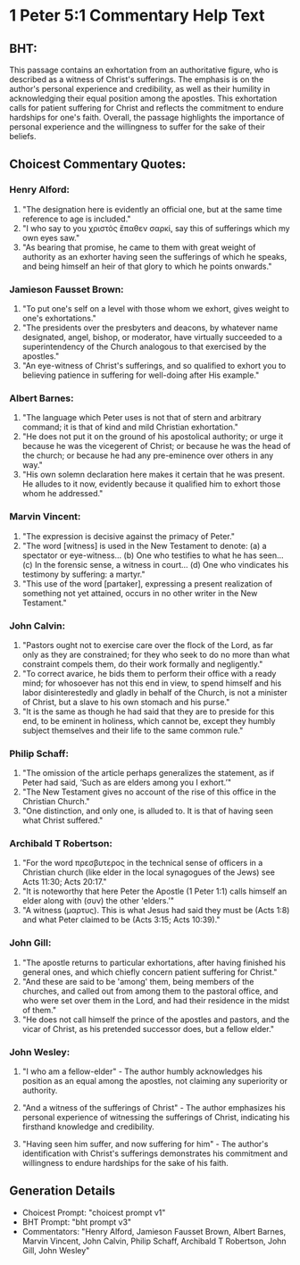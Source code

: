 # 1 Peter 5:1 Commentary Help Text

## BHT:
This passage contains an exhortation from an authoritative figure, who is described as a witness of Christ's sufferings. The emphasis is on the author's personal experience and credibility, as well as their humility in acknowledging their equal position among the apostles. This exhortation calls for patient suffering for Christ and reflects the commitment to endure hardships for one's faith. Overall, the passage highlights the importance of personal experience and the willingness to suffer for the sake of their beliefs.

## Choicest Commentary Quotes:
### Henry Alford:
1. "The designation here is evidently an official one, but at the same time reference to age is included."
2. "I who say to you χριστὸς ἔπαθεν σαρκί, say this of sufferings which my own eyes saw."
3. "As bearing that promise, he came to them with great weight of authority as an exhorter having seen the sufferings of which he speaks, and being himself an heir of that glory to which he points onwards."

### Jamieson Fausset Brown:
1. "To put one's self on a level with those whom we exhort, gives weight to one's exhortations."
2. "The presidents over the presbyters and deacons, by whatever name designated, angel, bishop, or moderator, have virtually succeeded to a superintendency of the Church analogous to that exercised by the apostles."
3. "An eye-witness of Christ's sufferings, and so qualified to exhort you to believing patience in suffering for well-doing after His example."

### Albert Barnes:
1. "The language which Peter uses is not that of stern and arbitrary command; it is that of kind and mild Christian exhortation."
2. "He does not put it on the ground of his apostolical authority; or urge it because he was the vicegerent of Christ; or because he was the head of the church; or because he had any pre-eminence over others in any way."
3. "His own solemn declaration here makes it certain that he was present. He alludes to it now, evidently because it qualified him to exhort those whom he addressed."

### Marvin Vincent:
1. "The expression is decisive against the primacy of Peter."
2. "The word [witness] is used in the New Testament to denote: (a) a spectator or eye-witness... (b) One who testifies to what he has seen... (c) In the forensic sense, a witness in court... (d) One who vindicates his testimony by suffering: a martyr."
3. "This use of the word [partaker], expressing a present realization of something not yet attained, occurs in no other writer in the New Testament."

### John Calvin:
1. "Pastors ought not to exercise care over the flock of the Lord, as far only as they are constrained; for they who seek to do no more than what constraint compels them, do their work formally and negligently."
2. "To correct avarice, he bids them to perform their office with a ready mind; for whosoever has not this end in view, to spend himself and his labor disinterestedly and gladly in behalf of the Church, is not a minister of Christ, but a slave to his own stomach and his purse."
3. "It is the same as though he had said that they are to preside for this end, to be eminent in holiness, which cannot be, except they humbly subject themselves and their life to the same common rule."

### Philip Schaff:
1. "The omission of the article perhaps generalizes the statement, as if Peter had said, ‘Such as are elders among you I exhort.’"
2. "The New Testament gives no account of the rise of this office in the Christian Church."
3. "One distinction, and only one, is alluded to. It is that of having seen what Christ suffered."

### Archibald T Robertson:
1. "For the word πρεσβυτερος in the technical sense of officers in a Christian church (like elder in the local synagogues of the Jews) see Acts 11:30; Acts 20:17." 
2. "It is noteworthy that here Peter the Apostle (1 Peter 1:1) calls himself an elder along with (συν) the other 'elders.'"
3. "A witness (μαρτυς). This is what Jesus had said they must be (Acts 1:8) and what Peter claimed to be (Acts 3:15; Acts 10:39)."

### John Gill:
1. "The apostle returns to particular exhortations, after having finished his general ones, and which chiefly concern patient suffering for Christ."
2. "And these are said to be 'among' them, being members of the churches, and called out from among them to the pastoral office, and who were set over them in the Lord, and had their residence in the midst of them."
3. "He does not call himself the prince of the apostles and pastors, and the vicar of Christ, as his pretended successor does, but a fellow elder."

### John Wesley:
1. "I who am a fellow-elder" - The author humbly acknowledges his position as an equal among the apostles, not claiming any superiority or authority.

2. "And a witness of the sufferings of Christ" - The author emphasizes his personal experience of witnessing the sufferings of Christ, indicating his firsthand knowledge and credibility.

3. "Having seen him suffer, and now suffering for him" - The author's identification with Christ's sufferings demonstrates his commitment and willingness to endure hardships for the sake of his faith.


## Generation Details
- Choicest Prompt: "choicest prompt v1"
- BHT Prompt: "bht prompt v3"
- Commentators: "Henry Alford, Jamieson Fausset Brown, Albert Barnes, Marvin Vincent, John Calvin, Philip Schaff, Archibald T Robertson, John Gill, John Wesley"
